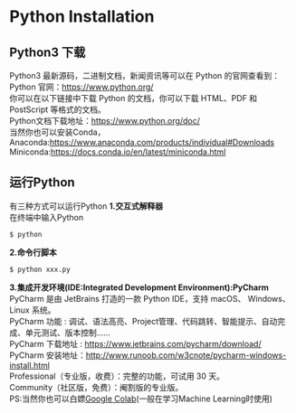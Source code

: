 # Python Installation
## Python3 下载
Python3 最新源码，二进制文档，新闻资讯等可以在 Python 的官网查看到：  
Python 官网：https://www.python.org/  
你可以在以下链接中下载 Python 的文档，你可以下载 HTML、PDF 和 PostScript 等格式的文档。  
Python文档下载地址：https://www.python.org/doc/  
当然你也可以安装Conda，  
Anaconda:https://www.anaconda.com/products/individual#Downloads
Miniconda:https://docs.conda.io/en/latest/miniconda.html
## 运行Python
有三种方式可以运行Python
**1.交互式解释器**  
在终端中输入Python
```shell
$ python
```
**2.命令行脚本**
```shell
$ python xxx.py
```
**3.集成开发环境(IDE:Integrated Development Environment):PyCharm**  
PyCharm 是由 JetBrains 打造的一款 Python IDE，支持 macOS、 Windows、 Linux 系统。  
PyCharm 功能 : 调试、语法高亮、Project管理、代码跳转、智能提示、自动完成、单元测试、版本控制……  
PyCharm 下载地址 : https://www.jetbrains.com/pycharm/download/  
PyCharm 安装地址：http://www.runoob.com/w3cnote/pycharm-windows-install.html  
Professional（专业版，收费）：完整的功能，可试用 30 天。  
Community（社区版，免费）：阉割版的专业版。  
PS:当然你也可以白嫖[Google Colab](https://colab.research.google.com/)(一般在学习Machine Learning时使用)
